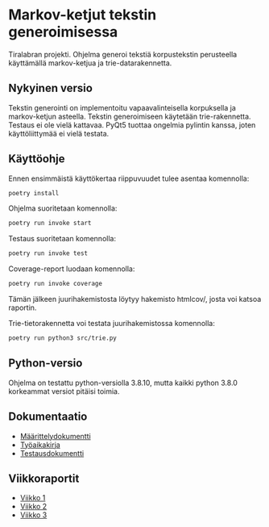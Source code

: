 # Markov-ketjut tekstin generoimisessa

Tiralabran projekti. Ohjelma generoi tekstiä korpustekstin perusteella käyttämällä markov-ketjua ja trie-datarakennetta.

## Nykyinen versio

Tekstin generointi on implementoitu vapaavalinteisella korpuksella ja markov-ketjun asteella. Tekstin generoimiseen käytetään trie-rakennetta. Testaus ei ole vielä kattavaa. PyQt5 tuottaa ongelmia pylintin kanssa, joten käyttöliittymää ei vielä testata. 

## Käyttöohje

Ennen ensimmäistä käyttökertaa riippuvuudet tulee asentaa komennolla: 
```bash
poetry install
```
Ohjelma suoritetaan komennolla:
```bash
poetry run invoke start
```
Testaus suoritetaan komennolla:
```bash
poetry run invoke test
```
Coverage-report luodaan komennolla:
```bash
poetry run invoke coverage
```
Tämän jälkeen juurihakemistosta löytyy hakemisto htmlcov/, josta voi katsoa raportin.

Trie-tietorakennetta voi testata juurihakemistossa komennolla:
```bash
poetry run python3 src/trie.py
```


## Python-versio

Ohjelma on testattu python-versiolla 3.8.10, mutta kaikki python 3.8.0 korkeammat versiot pitäisi toimia.

## Dokumentaatio

- [Määrittelydokumentti](/Dokumentaatio/maarittelydokumentti.md/)
- [Työaikakirja](Dokumentaatio/tyoaikakirja.md/)
- [Testausdokumentti](Dokumentaatio/testausdokumentti.md)

## Viikkoraportit

- [Viikko 1](/Dokumentaatio/viikkoraportti1.md/)
- [Viikko 2](/Dokumentaatio/viikkoraportti2.md/)
- [Viikko 3](/Dokumentaatio/viikkoraportti3.md/)

